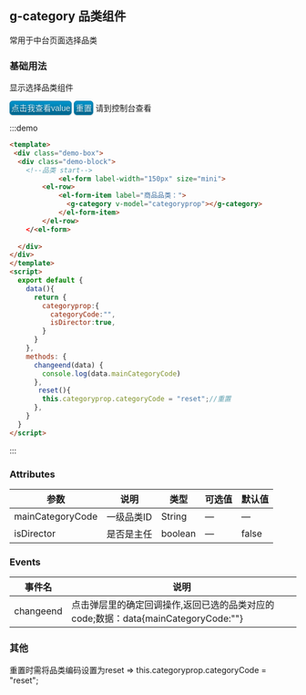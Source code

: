 <script>
  module.exports = {
    data(){
      return {
      	categoryprop:{
          categoryCode:null,
          isDirector:false,
          isCheckMyself:false,
        }
      }
    },
    methods: {
      reset(){
        this.categoryprop.categoryCode = "reset";//重置
      },
      //调用子组件的方法获得id值
      changeend(data){
        console.log(data.mainCategoryCode)
      },
      test(){
      	console.log(this.categoryprop);
      },
    } 
  };
</script>

## g-category 品类组件

常用于中台页面选择品类

### 基础用法
显示选择品类组件

<div class="demo-box">
  <div class="demo-block">
    <el-form label-width="150px" size="mini">
      <el-row>
          <el-form-item label="商品品类：">
            <g-category v-model="categoryprop"></g-category>
          </el-form-item>
      </el-row>
    </<el-form>  
    <button  @click="test" class="button">点击我查看value</button>
    <button  @click="reset" class="button">重置</button> 请到控制台查看
  </div>
</div>
<style type="text/css">
	.demo-gcs{
		width: 240px;
	}
	.button{
		  display: inline-block;
    outline: none;
    cursor: pointer;
    text-align: center;
    text-decoration: none;
    font: 14px/100% Arial, Helvetica, sans-serif;
    padding: 5px 2px 4px;
    text-shadow: 0 1px 1px rgba(0,0,0,.3);
    -webkit-border-radius: 5px; 
    -moz-border-radius: 5px;
    border-radius: 5px;
    -webkit-box-shadow: 0 1px 2px rgba(0,0,0,.2);
    -moz-box-shadow: 0 1px 2px rgba(0,0,0,.2);
    box-shadow: 0 1px 2px rgba(0,0,0,.2);
    color: #d9eef7;
    border: solid 1px #0076a3;
    background: #0095cd;
    background: -webkit-gradient(linear, left top, left bottom, from(#0095cc), to(#00678e));
    background: -moz-linear-gradient(top, #00adee, #00678e);
    filter: progid:DXImageTransform.Microsoft.gradient(startColorstr='#00adee', endColorstr='#00678e');
	}
	button:hover{
    background: #007ead;
    background: -webkit-gradient(linear, left top, left bottom, from(#00678e), to(#0095cc));
    background: -moz-linear-gradient(top, #00678e, #0095cc);
    filter: progid:DXImageTransform.Microsoft.gradient(startColorstr='#00678e', endColorstr='#0095cc');
}

</style>

:::demo 
```html
<template>
 <div class="demo-box">
  <div class="demo-block">
    <!--品类 start-->
			<el-form label-width="150px" size="mini">
        <el-row>
            <el-form-item label="商品品类：">
              <g-category v-model="categoryprop"></g-category>
            </el-form-item>
        </el-row>
    </<el-form> 
    
  </div>
</div>
</template>
<script>
  export default {
    data(){
      return {
      	categoryprop:{
          categoryCode:"",
          isDirector:true,
        }
      }
    },
    methods: {
      changeend(data) {
        console.log(data.mainCategoryCode)
      },
       reset(){
        this.categoryprop.categoryCode = "reset";//重置
      },
    }
  }
</script>
```
:::


### Attributes
| 参数      | 说明          | 类型      | 可选值                           | 默认值  |
|---------- |-------------- |---------- |--------------------------------  |-------- |
| mainCategoryCode| 一级品类ID | String  | — | — |
| isDirector| 是否是主任 | boolean  | — | false|

### Events
| 事件名 | 说明 |
| ---- | ---- |
| changeend | 点击弹层里的确定回调操作,返回已选的品类对应的code;数据：data{mainCategoryCode:""} |

### 其他
重置时需将品类编码设置为reset  =>   this.categoryprop.categoryCode = "reset";